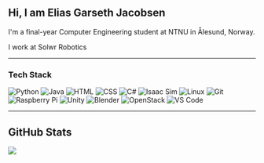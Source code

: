 ## Hi, I am Elias Garseth Jacobsen

I'm a final-year Computer Engineering student at NTNU in Ålesund, Norway.

I work at Solwr Robotics

---

### Tech Stack
![Python](https://img.shields.io/badge/Python-3776AB?style=flat&logo=python&logoColor=white)
![Java](https://img.shields.io/badge/Java-007396?style=flat&logo=java&logoColor=white)
![HTML](https://img.shields.io/badge/HTML-E34F26?style=flat&logo=html5&logoColor=white)
![CSS](https://img.shields.io/badge/CSS-1572B6?style=flat&logo=css3&logoColor=white)
![C#](https://img.shields.io/badge/C%23-239120?style=flat&logo=c-sharp&logoColor=white)
![Isaac Sim](https://img.shields.io/badge/Isaac--Sim-76B900?style=flat&logo=nvidia&logoColor=white)
![Linux](https://img.shields.io/badge/Linux-FCC624?style=flat&logo=linux&logoColor=black)
![Git](https://img.shields.io/badge/Git-F05032?style=flat&logo=git&logoColor=white)
![Raspberry Pi](https://img.shields.io/badge/Raspberry%20Pi-C51A4A?style=flat&logo=raspberry-pi&logoColor=white)
![Unity](https://img.shields.io/badge/Unity-000000?style=flat&logo=unity&logoColor=white)
![Blender](https://img.shields.io/badge/Blender-F5792A?style=flat&logo=blender&logoColor=white)
![OpenStack](https://img.shields.io/badge/OpenStack-ED1944?style=flat&logo=openstack&logoColor=white)
![VS Code](https://img.shields.io/badge/VS%20Code-007ACC?style=flat&logo=visual-studio-code&logoColor=white)

---

## GitHub Stats

![](https://github-readme-streak-stats.herokuapp.com/?user=09ejacob&theme=github_dark&hide_border=false)
